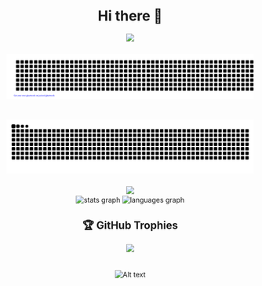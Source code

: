 <!-- Centered heading -->
<h1 align="center">Hi there 👋</h1>

<!-- Centered Profile Views counter -->
<div align="center">
  <img src="https://visitcount.itsvg.in/api?id=dexvn&label=Profile%20Views&pretty=false" />
</div>

###

<!-- Centered first image -->
<div align="center">
  <img src="gitartwork.svg" />
</div>

###

<br clear="both">

<!-- Centered snake animation -->
<div align="center">
  <img src="https://raw.githubusercontent.com/DexVN/DexVN/output/snake.svg" alt="Snake animation" />
</div>

###

<div align="center">
  <img src="https://github-readme-streak-stats-git-main-davids-projects-ad77adcc.vercel.app/?user=DexVN&theme=radical" height="150" />
</div>
<div align="center">
  <img src="https://github-readme-stats.vercel.app/api?username=DexVN&show_icons=true&theme=dracula" height="150" alt="stats graph"  />
  <img src="https://github-readme-stats.vercel.app/api/top-langs?username=DexVN&locale=en&hide_title=false&layout=compact&card_width=320&langs_count=5&theme=dracula&hide_border=false" height="150" alt="languages graph"  />
</div>


###
<!-- Centered GitHub Trophies -->
<div align="center">
  <h2>🏆 GitHub Trophies</h2>
  <img src="https://github-profile-trophy.vercel.app/?username=DexVN&theme=radical" />
</div>

<br>
<br>


<!-- Centered Spotify recently played -->
<div align="center">
  <img src="https://spotify-recently-played-readme.vercel.app/api?user=31tf5233ktedo6hzekvhy65uz7ve" alt="Alt text" />
</div>
